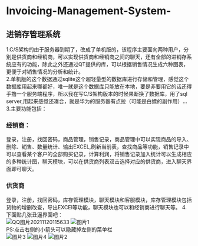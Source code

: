 # Invoicing-Management-System-
## 进销存管理系统
1.C/S架构的由于服务器到期了，改成了单机版的，该程序主要面向两种用户，分别是供货商和经销商，可以实现供货商和经销商之间的聊天，还有全部的进销存系统应有的功能，除此之外还通过QT提供的库，可以根据销售情况生成六种图表，更便于对销售情况的分析和统计。  
2.单机版的这个数据通过sqlite这个超轻量型的数据库进行存储和管理，感觉这个数据库用起来哪都好，唯一就是这个数据库只能放在本地，要是非要用它的话还得手撸一个服务端程序，所以我在写C/S架构版本的时候果断换了数据库，用了sql server,用起来感觉还凑合，就是华为的服务器有点拉（可能是白嫖的副作用）...   
3.主要功能包括：  
### 经销商：
登录，注册，找回密码，商品管理，销售记录，商品管理中可以实现商品的导入、删除、销售、数量统计、输出EXCEL,刷新当前表，查找商品等功能，销售记录中可以查看某个客户的全部购买记录，计算利润，将销售记录加入统计可以生成相应的多种统计图，聊天模块，可以在供货商列表双击选择对应的供货商，进入聊天界面即可聊天。
### 供货商
登录，注册，找回密码，库存管理模块，聊天模块和客服模块，库存管理模块包括货物的增删改查，导出EXCEl等功能，聊天模块也可以和经销商进行聊天等。
4.下面贴几张丑逼界面吧：  
![QQ图片20211120115633](https://user-images.githubusercontent.com/73326606/142713655-82ce77e9-8066-42bd-9240-f7131e7e7521.png)
![图片1](https://user-images.githubusercontent.com/73326606/142714008-8b2b0c97-4f77-42fb-8945-147e0106d8bb.png)  
PS:点击右侧的小箭头可以隐藏掉左侧的菜单栏  
![图片3](https://user-images.githubusercontent.com/73326606/142714017-a9cc3893-61ca-4ce9-8a51-5776ee767226.png)
![图片4](https://user-images.githubusercontent.com/73326606/142714018-3d06ec4d-9bd5-40d4-8fac-29a971fc2cf9.png)
![图片2](https://user-images.githubusercontent.com/73326606/142714021-c72deded-0b1f-445b-96b9-b6d52642287a.png)



